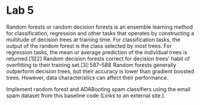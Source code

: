 # Lab 5

Random forests or random decision forests is an ensemble learning method for classification, regression and other tasks that operates by constructing a multitude of decision trees at training time. For classification tasks, the output of the random forest is the class selected by most trees. For regression tasks, the mean or average prediction of the individual trees is returned.[1][2] Random decision forests correct for decision trees' habit of overfitting to their training set.[3]: 587–588  Random forests generally outperform decision trees, but their accuracy is lower than gradient boosted trees. However, data characteristics can affect their performance.

Implement random forest and ADABooting spam classifiers using the email spam dataset from this baseline code (Links to an external site.).
